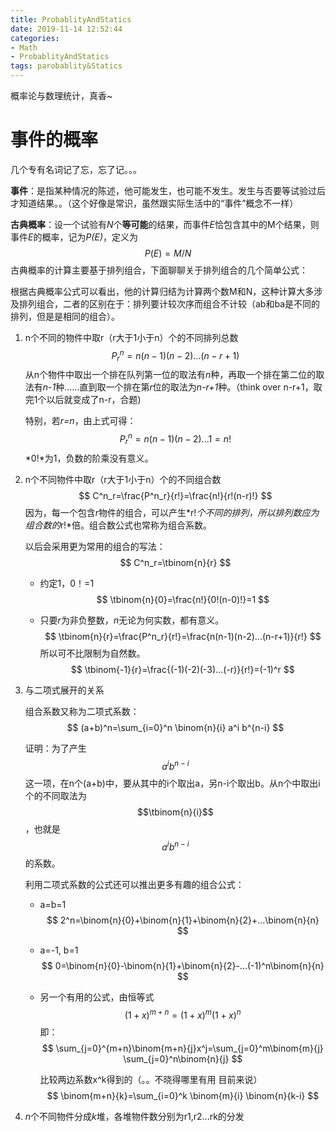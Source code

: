 ```yaml
---
title: ProbablityAndStatics
date: 2019-11-14 12:52:44
categories:
- Math
- ProbablityAndStatics
tags: parobablity&Statics
---
```


概率论与数理统计，真香~

<!--more-->

# 事件的概率

几个专有名词记了忘，忘了记。。。

**事件**：是指某种情况的陈述，他可能发生，也可能不发生。发生与否要等试验过后才知道结果。。（这个好像是常识，虽然跟实际生活中的“事件”概念不一样）

**古典概率**：设一个试验有*N*个**等可能**的结果，而事件*E*恰包含其中的M个结果，则事件*E*的概率，记为*P(E)*，定义为
$$
P(E)=M/N
$$
古典概率的计算主要基于排列组合，下面聊聊关于排列组合的几个简单公式：

根据古典概率公式可以看出，他的计算归结为计算两个数M和N，这种计算大多涉及排列组合，二者的区别在于：排列要计较次序而组合不计较（ab和ba是不同的排列，但是是相同的组合）。

1. n个不同的物件中取r（r大于1小于n）个的不同排列总数
   $$
   P^n_r=n(n-1)(n-2)...(n-r+1)
   $$
   从n个物件中取出一个排在队列第一位的取法有*n*种，再取一个排在第二位的取法有*n-1*种……直到取一个排在第*r*位的取法为*n-r+1*种。（think over n-r+1，取完1个以后就变成了n-r，合题)

   特别，若*r=n*，由上式可得：
   $$
   P^n_r=n(n-1)(n-2)...1=n!
   $$
   *0!*为1，负数的阶乘没有意义。

   

2. n个不同物件中取r（r大于1小于n）个的不同组合数
   $$
   C^n_r=\frac{P^n_r}{r!}=\frac{n!}{r!(n-r)!}
   $$
   因为，每一个包含*r*物件的组合，可以产生*r!*个不同的排列，所以排列数应为组合数的*r!*倍。组合数公式也常称为组合系数。

   以后会采用更为常用的组合的写法：
   $$
   C^n_r=\tbinom{n}{r}
   $$

   - 约定1，0！=1
     $$
     \tbinom{n}{0}=\frac{n!}{0!(n-0)!}=1
     $$
     

   - 只要*r*为非负整数，*n*无论为何实数，都有意义。
     $$
     \tbinom{n}{r}=\frac{P^n_r}{r!}=\frac{n(n-1)(n-2)...(n-r+1)}{r!}
     $$
     所以可不比限制为自然数。
     $$
     \tbinom{-1}{r}=\frac{(-1)(-2)(-3)...(-r)}{r!}=(-1)^r
     $$
     

3. 与二项式展开的关系

   组合系数又称为二项式系数：
   $$
   (a+b)^n=\sum_{i=0}^n \binom{n}{i} a^i b^{n-i}
   $$
   

   证明：为了产生$$a^ib^{n-i}$$这一项，在n个(a+b)中，要从其中的i个取出a，另n-i个取出b。从n个中取出i个的不同取法为$$\tbinom{n}{i}$$，也就是$$a^ib^{n-i}$$的系数。

   利用二项式系数的公式还可以推出更多有趣的组合公式：

   - a=b=1
     $$
     2^n=\binom{n}{0}+\binom{n}{1}+\binom{n}{2}+...\binom{n}{n}
     $$

   - a=-1, b=1
     $$
     0=\binom{n}{0}-\binom{n}{1}+\binom{n}{2}-...(-1)^n\binom{n}{n}
     $$
     

   - 另一个有用的公式，由恒等式
     $$
     (1+x)^{m+n}=(1+x)^m (1+x)^n
     $$
     即：
     $$
     \sum_{j=0}^{m+n}\binom{m+n}{j}x^j=\sum_{j=0}^m\binom{m}{j} \sum_{j=0}^n\binom{n}{j}
     $$
     

     比较两边系数x^k得到的（。。不晓得哪里有用 目前来说）
     $$
     \binom{m+n}{k}=\sum_{i=0}^k \binom{m}{i} \binom{n}{k-i}
     $$
     

     

4. *n*个不同物件分成*k*堆，各堆物件数分别为r1,r2...rk的分发

   

   

   

   

